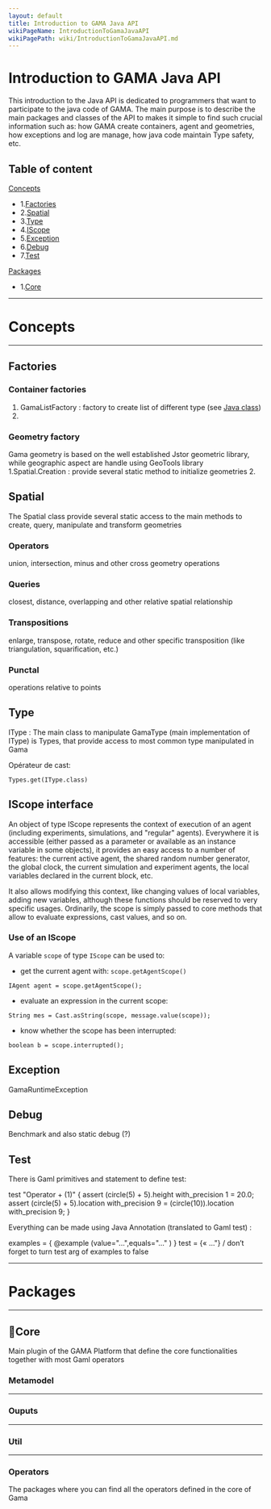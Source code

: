 ```yaml
---
layout: default
title: Introduction to GAMA Java API
wikiPageName: IntroductionToGamaJavaAPI
wikiPagePath: wiki/IntroductionToGamaJavaAPI.md
---
```

# Introduction to GAMA Java API

This introduction to the Java API is dedicated to programmers that want to participate to the java code of GAMA. The main purpose is to describe the main packages and classes of the API to makes it simple to find such crucial information such as: how GAMA create containers, agent and geometries, how exceptions and log are manage, how java code maintain Type safety, etc. 

## Table of content

[Concepts](#Concept)

 * 1.[Factories](#Factories)
 * 2.[Spatial](#Spatial)
 * 3.[Type](#Type)
 * 4.[IScope](#IScope)
 * 5.[Exception](#Exception)
 * 6.[Debug](#Debug)
 * 7.[Test](#Test)

[Packages](#Packages)

 * 1.[Core](#Core)


***
# Concepts
***

##  Factories

### Container factories
1. GamaListFactory : factory to create list of different type (see [Java class](https://github.com/gama-platform/gama/blob/master/msi.gama.core/src/msi/gama/util/GamaListFactory.java)) 
2.

### Geometry factory
Gama geometry is based on the well established Jstor geometric library, while geographic aspect are handle using GeoTools library
1.Spatial.Creation : provide several static method to initialize geometries
2.

## Spatial

The Spatial class provide several static access to the main methods to create, query, manipulate and transform geometries

### Operators 

union, intersection, minus and other cross geometry operations

### Queries 

closest, distance, overlapping and other relative spatial relationship

### Transpositions 

enlarge, transpose, rotate, reduce and other specific transposition (like triangulation, squarification, etc.)

### Punctal 

operations relative to points

## Type

IType : The main class to manipulate GamaType (main implementation of IType) is Types, that provide access to most common type manipulated in Gama

Opérateur de cast: 
```
Types.get(IType.class)
```

## IScope interface

An object of type IScope represents the context of execution of an agent (including experiments, simulations, and "regular" agents). Everywhere it is accessible (either passed as a parameter or available as an instance variable in some objects), it provides an easy access to a number of features: the current active agent, the shared random number generator, the global clock, the current simulation and experiment agents, the local variables declared in the current block, etc.

It also allows modifying this context, like changing values of local variables, adding new variables, although these functions should be reserved to very specific usages. Ordinarily, the scope is simply passed to core methods that allow to evaluate expressions, cast values, and so on.

### Use of an IScope

A variable `scope` of type `IScope` can be used to:
  * get the current agent with: `scope.getAgentScope()`
```
IAgent agent = scope.getAgentScope();
```
  * evaluate an expression in the current scope:
```
String mes = Cast.asString(scope, message.value(scope));
```
  * know whether the scope has been interrupted:
```
boolean b = scope.interrupted();
```

## Exception

GamaRuntimeException

## Debug

Benchmark and also static debug (?)

## Test

There is Gaml primitives and statement to define test:

test "Operator + (1)" {
	assert (circle(5) + 5).height with_precision 1 = 20.0;
	assert (circle(5) + 5).location with_precision 9 = (circle(10)).location with_precision 9;
}

Everything can be made using Java Annotation (translated to Gaml test) : 

examples = { @example (value="...",equals="..." )  }
test = {« ..."} / don’t forget to turn test arg of examples to false

***
# Packages
***

## Core 

Main plugin of the GAMA Platform that define the core functionalities together with most Gaml operators

### Metamodel
***
### Ouputs
***
### Util
***
### Operators
The packages where you can find all the operators defined in the core of Gama 
